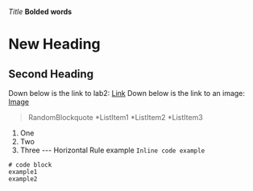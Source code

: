 *Title*
**Bolded words**
# New Heading 
## Second Heading
Down below is the link to lab2:
[Link](https://github.com/Nicole242/cse15l-lab-reports/new/main)
Down below is the link to an image:
[Image](https://pixabay.com/images/search/pencil/)
> RandomBlockquote
*ListItem1
*ListItem2
*ListItem3
1. One
2. Two
3. Three
--- Horizontal Rule example
`Inline code example`
```
# code block
example1
example2
```
